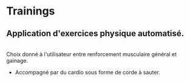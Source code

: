 # Trainings
## Application d'exercices physique automatisé.
</br> Choix donné à l'utilisateur entre renforcement musculaire général et gainage. 
- Accompagné par du cardio sous forme de corde à sauter.
